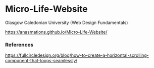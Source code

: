 # Micro-Life-Website
Glasgow Caledonian University (Web Design Fundamentals)

https://anasmations.github.io/Micro-Life-Website/

### References
https://fullcircledesign.org/blog/how-to-create-a-horizontal-scrolling-component-that-loops-seamlessly/
